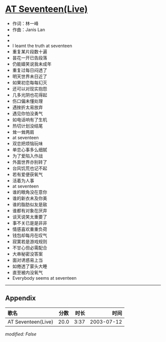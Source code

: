 # [AT Seventeen(Live)](https://music.163.com/song?id=31234255)

* 作词：林一峰
* 作曲：Janis Lan
*
*
* I leamt the truth at seventeen
* 重复某片段数十遍
* 昙花一开已告段落
* 仍能嬉笑说我未成年
* 重复过每日闷透了
* 明天世界未日近了
* 如果初恋每每幻灭
* 还可以对现实抱怨
* 几多光阴也花得起
* 伤口偏未懂处理
* 遇挫折太易放弃
* 遇见你怕没勇气
* 如电话响有了生机
* 热切计划没结尾
* 耸一耸两肩
* at seventeen
* 双恋把烦恼玩味
* 单恋心事多么细腻
* 为了爱陷入作战
* 外面世界亦别转了
* 台风饥荒也记不起
* 若有爱便获氧气
* 活着为人事
* at seventeen
* 谁的眼角没在意你
* 谁的新衣未及你美
* 谁的脂肪似友是敌
* 谁都有对象在厌弃
* 谈天说笑太重要了
* 事不关已是是非非
* 情感喜欢重重负荷
* 钱包却每月在叹气
* 寂寞若是游戏规则
* 不甘心但必需配合
* 大串秘密没答案
* 面对诱惑易上当
* 如倦透了蒙头大睡
* 直至被内没氧气
* Everybody seems at seventeen


---

## Appendix

|歌名|分数|时长|时间|
|:---|:---:|---:|---:|
|AT Seventeen(Live)|20.0|3:37|2003-07-12

*modified: False*